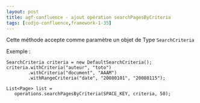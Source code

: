 ```yaml
---
layout: post
title: agf-confluence - ajout opération searchPagesByCriteria
tags: [codjo-confluence,framework-1-35]
---
```

Cette méthode accepte comme paramètre un objet de Type ```SearchCriteria```

Exemple :

```
SearchCriteria criteria = new DefaultSearchCriteria();
criteria.withCriteria("auteur", "toto")
        .withCriteria("document", "AAAM")
        .withRangeCriteria("date", "20080101", "20080115");

List<Page> list = 
   operations.searchPagesByCriteria(SPACE_KEY, criteria, 50);

```